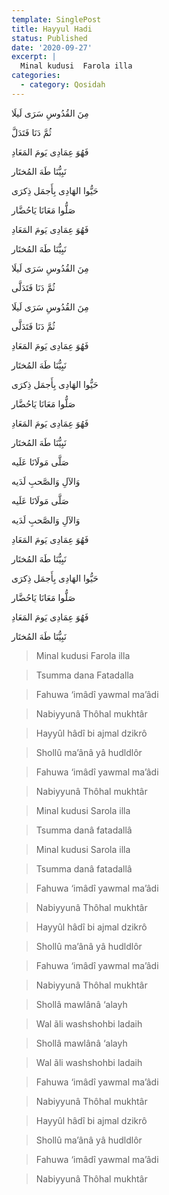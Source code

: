 ```yaml
---
template: SinglePost
title: Hayyul Hadi
status: Published
date: '2020-09-27'
excerpt: |
  Minal kudusi  Farola illa
categories:
  - category: Qosidah
---
```


مِنَ القُدُوسِ  سَرَى لَيلَا  

 ثُمَّ دَنَا  فَتَدَلَّ  
 
فَهُوَ عِمَادِی يَومَ المَعَادِ  

نَبِيُّنَا طَهَ المُختَار  
 

حَيُّوا الهَادِی بِأَجمَل ذِکرَی  

صَلُّوا مَعَانَا يَاحُضَّار  

فَهُوَ عِمَادِی يَومَ المَعَادِ  

نَبِيُّنَا طَهَ المُختَار  
 
مِنَ القُدُوسِ  سَرَى لَيلَا  
 
ثُمَّ دَنَا فَتَدَلَّی  

مِنَ القُدُوسِ  سَرَى لَيلَا  

ثُمَّ دَنَا فَتَدَلَّی  
 
فَهُوَ عِمَادِی يَومَ المَعَادِ  

نَبِيُّنَا طَهَ المُختَار  
 
حَيُّوا الهَادِی بِأَجمَل ذِکرَی  

صَلُّوا مَعَانَا يَاحُضَّار  
 
فَهُوَ عِمَادِی يَومَ المَعَادِ    

نَبِيُّنَا طَهَ المُختَار  
 
صَلَّی مَولَانَا عَلَيه  
 
وَالآلِ وَالصَّحبِ لَدَيه  
 
صَلَّی مَولَانَا عَلَيه  
 
وَالآلِ وَالصَّحبِ لَدَيه  
 
فَهُوَ عِمَادِی يَومَ المَعَادِ  
 
نَبِيُّنَا طَهَ المُختَار  
 
حَيُّوا الهَادِی بِأَجمَل ذِکرَی  
  
صَلُّوا مَعَانَا يَاحُضَّار  
 
فَهُوَ عِمَادِی يَومَ المَعَادِ  
 
نَبِيُّنَا طَهَ المُختَار  


> Minal kudusi  Farola illa  
> Tsumma dana  Fatadalla 
> Fahuwa ‘imâdî yawmal ma’âdi  
> Nabiyyunâ Thôhal mukhtâr 
> Hayyûl hâdî bi ajmal dzikrô  
> Shollû ma’ânâ yâ hudldlôr  
> Fahuwa ‘imâdî yawmal ma’âdi  
> Nabiyyunâ Thôhal mukhtâr 
> Minal kudusi  Sarola illa 
> Tsumma danâ fatadallâ  
> Minal kudusi  Sarola illa  
> Tsumma danâ fatadallâ 
> Fahuwa ‘imâdî yawmal ma’âdi 
> Nabiyyunâ Thôhal mukhtâr  
> Hayyûl hâdî bi ajmal dzikrô  
> Shollû ma’ânâ yâ hudldlôr 
> Fahuwa ‘imâdî yawmal ma’âdi  
> Nabiyyunâ Thôhal mukhtâr 
> Shollâ mawlânâ ‘alayh 
> Wal ãli washshohbi ladaih 
> Shollâ mawlânâ ‘alayh 
> Wal ãli washshohbi ladaih 
> Fahuwa ‘imâdî yawmal ma’âdi 
> Nabiyyunâ Thôhal mukhtâr 
> Hayyûl hâdî bi ajmal dzikrô  
> Shollû ma’ânâ yâ hudldlôr 
> Fahuwa ‘imâdî yawmal ma’âdi 
> Nabiyyunâ Thôhal mukhtâr
